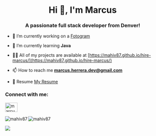 <h1 align="center">Hi 👋, I'm Marcus</h1>
<h3 align="center">A passionate full stack developer from Denver!</h3>

- 🔭 I’m currently working on a [Fotogram](https://github.com/mahiv87/fotogram)

- 🌱 I’m currently learning **Java**

- 👨‍💻 All of my projects are available at [https://mahiv87.github.io/hire-marcus/](https://mahiv87.github.io/hire-marcus/)

- 📫 How to reach me **marcus.herrera.dev@gmail.com**

- 📄 Resume [My Resume](https://mahiv87.github.io/hire-marcus/static/media/Marcus-Herrera-Resume.b8542c16846203fc4d8b.pdf)

<h3 align="left">Connect with me:</h3>
<p align="left">
<a href="https://linkedin.com/in/marcus-herrera-iv" target="blank"><img align="center" src="https://raw.githubusercontent.com/rahuldkjain/github-profile-readme-generator/master/src/images/icons/Social/linked-in-alt.svg" alt="marcus-herrera-iv" height="30" width="40" /></a>
</p>

<p><img align="left" src="https://github-readme-stats.vercel.app/api/top-langs?username=mahiv87&show_icons=true&theme=radical&locale=en&layout=compact" alt="mahiv87" /></p>

<p><img align="center" src="https://github-readme-stats.vercel.app/api?username=mahiv87&show_icons=true&theme=radical&locale=en" alt="mahiv87" /></p>

<img src="https://www.codewars.com/users/mahiv87/badges/large" />

